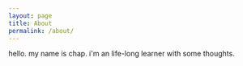```yaml
---
layout: page
title: About
permalink: /about/
---
```


hello. my name is chap. i'm an life-long learner with some thoughts.
